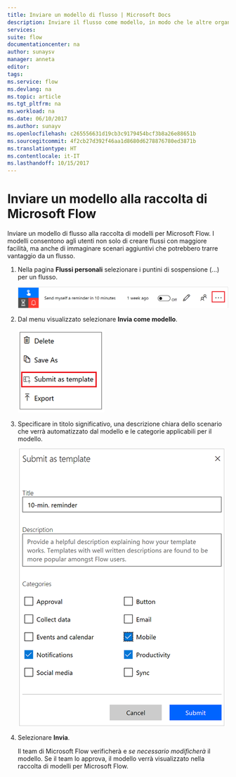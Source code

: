 ```yaml
---
title: Inviare un modello di flusso | Microsoft Docs
description: Inviare il flusso come modello, in modo che le altre organizzazioni possano trovarlo nella raccolta di modelli e possano usarlo.
services: 
suite: flow
documentationcenter: na
author: sunaysv
manager: anneta
editor: 
tags: 
ms.service: flow
ms.devlang: na
ms.topic: article
ms.tgt_pltfrm: na
ms.workload: na
ms.date: 06/10/2017
ms.author: sunayv
ms.openlocfilehash: c265556631d19cb3c9179454bcf3b8a26e88651b
ms.sourcegitcommit: 4f2cb27d392f46aa1d8680d6278876780ed3871b
ms.translationtype: HT
ms.contentlocale: it-IT
ms.lasthandoff: 10/15/2017
---
```

# <a name="submit-a-template-to-the-microsoft-flow-gallery"></a>Inviare un modello alla raccolta di Microsoft Flow
Inviare un modello di flusso alla raccolta di modelli per Microsoft Flow. I modelli consentono agli utenti non solo di creare flussi con maggiore facilità, ma anche di immaginare scenari aggiuntivi che potrebbero trarre vantaggio da un flusso. 

1. Nella pagina **Flussi personali** selezionare i puntini di sospensione (...) per un flusso.
   
    ![Pulsante puntini di sospensione](./media/publish-a-template/ellipsis-button.png)
2. Dal menu visualizzato selezionare **Invia come modello**.
   
    ![Menu di scelta rapida](./media/publish-a-template/context-menu.png)
3. Specificare in titolo significativo, una descrizione chiara dello scenario che verrà automatizzato dal modello e le categorie applicabili per il modello.
   
    ![Opzioni relative al modello](./media/publish-a-template/template-options.png)
4. Selezionare **Invia**.
   
     Il team di Microsoft Flow verificherà e *se necessario modificherà* il modello. Se il team lo approva, il modello verrà visualizzato nella raccolta di modelli per Microsoft Flow.

